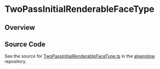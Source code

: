 # TwoPassInitialRenderableFaceType

## Overview





## Source Code

See the source for [TwoPassInitialRenderableFaceType.ts](https://github.com/phetsims/alpenglow/blob/main/js/webgpu/wgsl/rasterize-two-pass/TwoPassInitialRenderableFaceType.ts) in the [alpenglow](https://github.com/phetsims/alpenglow) repository.

